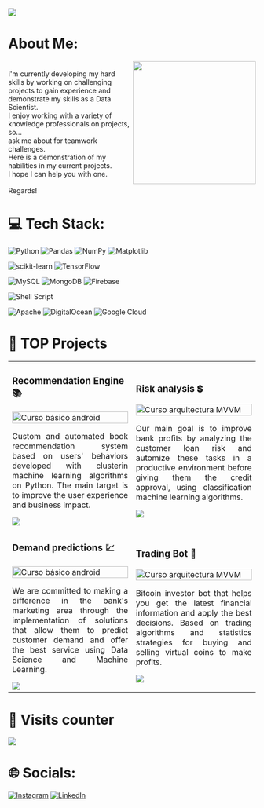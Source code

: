 <h1 style="margin: 10px 0px">
    <img src="https://readme-typing-svg.herokuapp.com/?font=Righteous&size=35&vCenter=true&width=500&height=70&duration=4000&pause=3000&lines=Data+Scientist+🤓" />
</h1>

#  About Me:
<picture> <img align="right" src="https://github.com/7oSkaaa/7oSkaaa/blob/main/Images/Right_Side.gif?raw=true" width = 250px></picture>
<br>
I'm currently developing my hard skills by working on challenging projects to gain experience and demonstrate my skills as a Data Scientist.<br>I enjoy working with a variety of knowledge professionals on projects, so...<br>ask me about for teamwork challenges. <br>Here is a demonstration of my habilities in my current projects. <br>I hope I can help you with one.<br><br>Regards!


# 💻 Tech Stack:
![Python](https://img.shields.io/badge/python-3670A0?style=for-the-badge&logo=python&logoColor=ffdd54) ![Pandas](https://img.shields.io/badge/pandas-%23150458.svg?style=for-the-badge&logo=pandas&logoColor=white) ![NumPy](https://img.shields.io/badge/numpy-%23013243.svg?style=for-the-badge&logo=numpy&logoColor=white) ![Matplotlib](https://img.shields.io/badge/Matplotlib-%23ffffff.svg?style=for-the-badge&logo=Matplotlib&logoColor=black)

![scikit-learn](https://img.shields.io/badge/scikit--learn-%23F7931E.svg?style=for-the-badge&logo=scikit-learn&logoColor=white) ![TensorFlow](https://img.shields.io/badge/TensorFlow-%23FF6F00.svg?style=for-the-badge&logo=TensorFlow&logoColor=white)

 ![MySQL](https://img.shields.io/badge/mysql-%2300000f.svg?style=for-the-badge&logo=mysql&logoColor=white) ![MongoDB](https://img.shields.io/badge/MongoDB-%234ea94b.svg?style=for-the-badge&logo=mongodb&logoColor=white) ![Firebase](https://img.shields.io/badge/firebase-%23039BE5.svg?style=for-the-badge&logo=firebase)

![Shell Script](https://img.shields.io/badge/shell_script-%23121011.svg?style=for-the-badge&logo=gnu-bash&logoColor=white)

 ![Apache](https://img.shields.io/badge/apache-%23D42029.svg?style=for-the-badge&logo=apache&logoColor=white) ![DigitalOcean](https://img.shields.io/badge/DigitalOcean-%230167ff.svg?style=for-the-badge&logo=digitalOcean&logoColor=white) ![Google Cloud](https://img.shields.io/badge/GoogleCloud-%234285F4.svg?style=for-the-badge&logo=google-cloud&logoColor=white) 


# 🥇 TOP Projects

<table>
<tr>
<td width="50%">
<h3>Recommendation Engine 📚</h3>
<div>
<a href="https://github.com/pabloing93/book-recommendations-engine" target="_blank"><img src="https://github.com/pabloing93/pabloing93/assets/32267303/899e2dcd-f498-42fa-a414-ced18f389359" width="100%" alt="Curso básico android"></a>
<p align="justify">Custom and automated book recommendation system based on users' behaviors developed with clusterin machine learning algorithms on Python. The main target is to improve the user experience and business impact.</p>
<a href="https://github.com/pabloing93/book-recommendations-engine" target="_blank">
<img src="https://img.shields.io/badge/CÓDIGO-54A5DA?style=for-the-badge&logo=github&logoColor=white">
</a>
</div>                                                            
</td>
<td width="50%">
<h3>Risk analysis 💲</h3>
<div>                                       
<a href="https://github.com/pabloing93/credit-scoring-prediction" target="_blank"><img src="https://github.com/pabloing93/pabloing93/assets/32267303/b63d9a4f-5812-4807-848d-cb7a5cd37c35" width="100%" alt="Curso arquitectura MVVM"></a>
<p align="justify">Our main goal is to improve bank profits by analyzing the customer loan risk and automize these tasks in a productive environment before giving them the credit approval, using classification machine learning algorithms.</p>
</div>                                                             
<a href="https://github.com/pabloing93/credit-scoring-prediction" target="_blank">
<img src="https://img.shields.io/badge/C%C3%93DIGO-7FBC7F?style=for-the-badge&logo=github&logoColor=white">
</a>
<tr>
<td width="50%">
<h3>Demand predictions 💹</h3>
<div>
<a href="https://github.com/pabloing93/bank-suscribes-predictions" target="_blank"><img src="https://github.com/pabloing93/pabloing93/assets/32267303/7c061947-e057-491c-b5b8-58e5e33652ac" width="100%" alt="Curso básico android"></a>
<p align="justify">We are committed to making a difference in the bank's marketing area through the implementation of solutions that allow them to predict customer demand and offer the best service using Data Science and Machine Learning.</p>
<a href="https://github.com/pabloing93/bank-suscribes-predictions" target="_blank">
<img src="https://img.shields.io/badge/CÓDIGO-FC911C?style=for-the-badge&logo=github&logoColor=white">
</a>
</div>                                                            
</td>
<td width="50%">
<h3>Trading Bot 🤖</h3>
<div>                                       
<a href="https://github.com/pabloing93/Trading-Robot" target="_blank"><img src="https://github.com/pabloing93/pabloing93/assets/32267303/b331ea4a-3e22-46a0-adce-c9f8d80e4398" width="100%" alt="Curso arquitectura MVVM"></a>
<p align="justify">Bitcoin investor bot that helps you get the latest financial information and apply the best decisions. Based on trading algorithms and statistics strategies for buying and selling virtual coins to make profits.</p>
</div>                                                             
<a href="https://github.com/pabloing93/Trading-Robot" target="_blank">
<img src="https://img.shields.io/badge/C%C3%93DIGO-1A3467?style=for-the-badge&logo=github&logoColor=white">
</a>
    
</table>                    


# 👀 Visits counter
<p>
  <img src="https://profile-counter.glitch.me/pabloin93/count.svg" />  
</p>

# 🌐 Socials:
[![Instagram](https://img.shields.io/badge/Instagram-%23E4405F.svg?logo=Instagram&logoColor=white)](https://instagram.com/pablo.n.nz/) [![LinkedIn](https://img.shields.io/badge/LinkedIn-%230077B5.svg?logo=linkedin&logoColor=white)](https://linkedin.com/in/pabloing/) 
